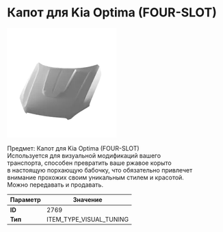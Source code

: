 # Капот для Kia Optima (FOUR-SLOT)

![Item Image](../img/2769.webp?raw=true)

Предмет: Капот для Kia Optima (FOUR-SLOT)<br>Используется для визуальной модификаций вашего<br>транспорта, способен превратить ваше ржавое корыто<br>в настоящую порхающую бабочку, что обязательно привлечет<br>внимание прохожих своим уникальным стилем и красотой.<br>Можно передавать и продавать.


| Параметр | Значение |
|----------|----------|
| **ID** | 2769 |
| **Тип** | ITEM_TYPE_VISUAL_TUNING |

